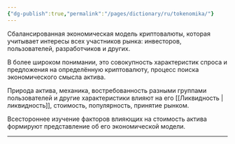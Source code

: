 ```yaml
---
{"dg-publish":true,"permalink":"/pages/dictionary/ru/tokenomika/"}
---
```



Сбалансированная экономическая модель криптовалюты, которая учитывает интересы всех участников рынка: инвесторов, пользователей, разработчиков и других.

В более широком понимании, это совокупность характеристик спроса и предложения на определённую криптовалюту, процесс поиска экономического смысла актива.

Природа актива, механика, востребованность разными группами пользователей и другие характеристики влияют на его [[Ликвидность \| ликвидность]], стоимость, популярность, принятие рынком.

Всестороннее изучение факторов влияющих на стоимость актива формируют представление об его экономической модели.

---
